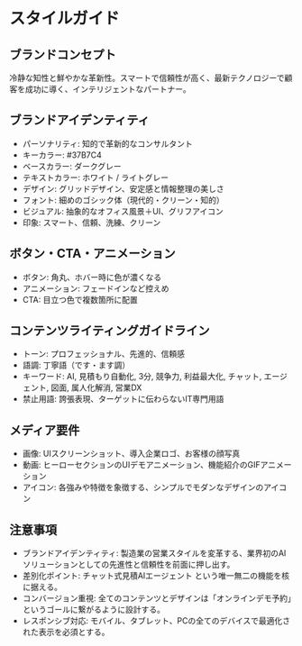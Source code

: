 # スタイルガイド

## ブランドコンセプト
冷静な知性と鮮やかな革新性。スマートで信頼性が高く、最新テクノロジーで顧客を成功に導く、インテリジェントなパートナー。

## ブランドアイデンティティ
- パーソナリティ: 知的で革新的なコンサルタント
- キーカラー: #37B7C4
- ベースカラー: ダークグレー
- テキストカラー: ホワイト / ライトグレー
- デザイン: グリッドデザイン、安定感と情報整理の美しさ
- フォント: 細めのゴシック体（現代的・クリーン・知的）
- ビジュアル: 抽象的なオフィス風景＋UI、グリフアイコン
- 印象: スマート、信頼、洗練、クリーン

## ボタン・CTA・アニメーション
- ボタン: 角丸、ホバー時に色が濃くなる
- アニメーション: フェードインなど控えめ
- CTA: 目立つ色で複数箇所に配置 

## コンテンツライティングガイドライン
- トーン: プロフェッショナル、先進的、信頼感
- 語調: 丁寧語（です・ます調）
- キーワード: AI, 見積もり自動化, 3分, 競争力, 利益最大化, チャット, エージェント, 図面, 属人化解消, 営業DX
- 禁止用語: 誇張表現、ターゲットに伝わらないIT専門用語

## メディア要件
- 画像: UIスクリーンショット、導入企業ロゴ、お客様の顔写真
- 動画: ヒーローセクションのUIデモアニメーション、機能紹介のGIFアニメーション
- アイコン: 各強みや特徴を象徴する、シンプルでモダンなデザインのアイコン

## 注意事項
- ブランドアイデンティティ: 製造業の営業スタイルを変革する、業界初のAIソリューションとしての先進性と信頼性を前面に押し出す。
- 差別化ポイント: チャット式見積AIエージェント という唯一無二の機能を核に据える。
- コンバージョン重視: 全てのコンテンツとデザインは「オンラインデモ予約」というゴールに繋がるように設計する。
- レスポンシブ対応: モバイル、タブレット、PCの全てのデバイスで最適化された表示を必須とする。